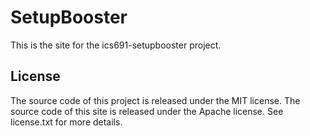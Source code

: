 SetupBooster
==============
This is the site for the ics691-setupbooster project.

License
--------
The source code of this project is released under the MIT license.
The source code of this site is released under the Apache license.
See license.txt for more details.
